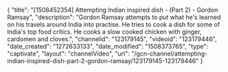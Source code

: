 {
    "title": "[1508452354] Attempting Indian inspired dish - (Part 2) - Gordon Ramsay",
    "description": "Gordon Ramsay attempts to put what he's learned on his travels around India into practise. He tries to cook a dish for some of India's top food critics. He cooks a slow cooked chicken with ginger, cardomen and cloves.",
    "channelid": "123179145",
    "videoid": "123179446",
    "date_created": "1272633133",
    "date_modified": "1508373765",
    "type": "captivate",
    "layout": "channelVideo",
    "url": "\/gcn-channel\/attempting-indian-inspired-dish-part-2-gordon-ramsay\/123179145-123179446"
}